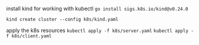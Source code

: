 install kind for working with kubectl
```go install sigs.k8s.io/kind@v0.24.0```

```kind create cluster --config k8s/kind.yaml```

apply the k8s resources
```kubectl apply -f k8s/server.yaml```
```kubectl apply -f k8s/client.yaml```